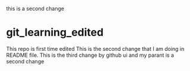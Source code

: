 
this is a second change
# git_learning_edited
This repo is first time edited
This is the second change that I am doing in README file.
This is the third change by github ui and my parant is a second change
